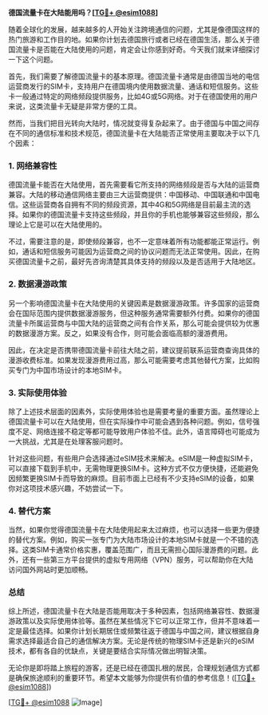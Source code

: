 **德国流量卡在大陆能用吗？[[TG💪+ @esim1088](https://t.me/s/esim1088)]**

随着全球化的发展，越来越多的人开始关注跨境通信的问题，尤其是像德国这样的热门旅游和工作目的地。如果你计划去德国旅行或者已经在德国生活，那么关于德国流量卡是否能在大陆使用的问题，肯定会让你感到好奇。今天我们就来详细探讨一下这个问题。

首先，我们需要了解德国流量卡的基本原理。德国流量卡通常是由德国当地的电信运营商发行的SIM卡，支持用户在德国境内使用数据流量、通话和短信服务。这些卡一般通过特定的网络频段提供服务，比如4G或5G网络。对于在德国使用的用户来说，这类流量卡无疑是非常方便的工具。

然而，当我们把目光转向大陆时，情况就变得复杂起来了。由于德国与中国之间存在不同的通信标准和技术规范，德国流量卡在大陆能否正常使用主要取决于以下几个因素：

### 1. 网络兼容性

德国流量卡能否在大陆使用，首先需要看它所支持的网络频段是否与大陆的运营商兼容。大陆的移动通信网络主要由三大运营商提供：中国移动、中国联通和中国电信。这些运营商各自拥有不同的频段资源，其中4G和5G网络是目前最主流的选择。如果你的德国流量卡支持这些频段，并且你的手机也能够兼容这些频段，那么理论上它是可以在大陆使用的。

不过，需要注意的是，即使频段兼容，也不一定意味着所有功能都能正常运行。例如，通话和短信服务可能因为运营商之间的协议问题而无法正常使用。因此，在购买德国流量卡之前，最好先咨询清楚其具体支持的频段以及是否适用于大陆地区。

### 2. 数据漫游政策

另一个影响德国流量卡在大陆使用的关键因素是数据漫游政策。许多国家的运营商会在国际范围内提供数据漫游服务，但这种服务通常需要额外付费。如果你的德国流量卡所属运营商与中国大陆的运营商之间有合作关系，那么可能会提供较为优惠的数据漫游方案。反之，如果没有合作，则可能会面临高额的漫游费用。

因此，在决定是否携带德国流量卡前往大陆之前，建议提前联系运营商查询具体的漫游收费标准。如果发现漫游费用过高，那么可能需要考虑其他替代方案，比如购买专门为中国市场设计的本地SIM卡。

### 3. 实际使用体验

除了上述技术层面的因素外，实际使用体验也是需要考量的重要方面。虽然理论上德国流量卡可以在大陆使用，但在实际操作中可能会遇到各种问题。例如，信号强度不足、网络连接不稳定等都可能导致用户体验不佳。此外，语言障碍也可能成为一大挑战，尤其是在处理客服问题时。

针对这些问题，有些用户会选择通过eSIM技术来解决。eSIM是一种虚拟SIM卡，可以直接下载到手机中，无需物理更换SIM卡。这种方式不仅方便快捷，还能避免因频繁更换SIM卡而导致的麻烦。目前市面上已经有不少支持eSIM的设备，如果你对这项技术感兴趣，不妨尝试一下。

### 4. 替代方案

当然，如果你觉得德国流量卡在大陆使用起来太过麻烦，也可以选择一些更为便捷的替代方案。例如，购买一张专门为大陆市场设计的本地SIM卡就是一个不错的选择。这类SIM卡通常价格实惠，覆盖范围广，而且无需担心国际漫游费的问题。此外，还有一些第三方平台提供的虚拟专用网络（VPN）服务，可以帮助你在大陆访问国外网站时更加顺畅。

### 总结

综上所述，德国流量卡在大陆是否能用取决于多种因素，包括网络兼容性、数据漫游政策以及实际使用体验等。虽然在某些情况下它可以正常工作，但并不意味着一定是最佳选择。如果你计划长期居住或频繁往返于德国与中国之间，建议根据自身需求选择最适合自己的通信解决方案。无论是传统的物理SIM卡还是新兴的eSIM技术，都有各自的优缺点，关键是要结合实际情况做出明智决策。

无论你是即将踏上旅程的游客，还是已经在德国扎根的居民，合理规划通信方式都是确保旅途顺利的重要环节。希望本文能够为你提供有价值的参考信息！([[TG💪+ @esim1088](https://t.me/s/esim1088)])

[[TG💪+ @esim1088](https://t.me/s/esim1088) ![Image](https://i.postimg.cc/4NQfJmqS/Snipaste-2025-05-13-00-14-12.png)]